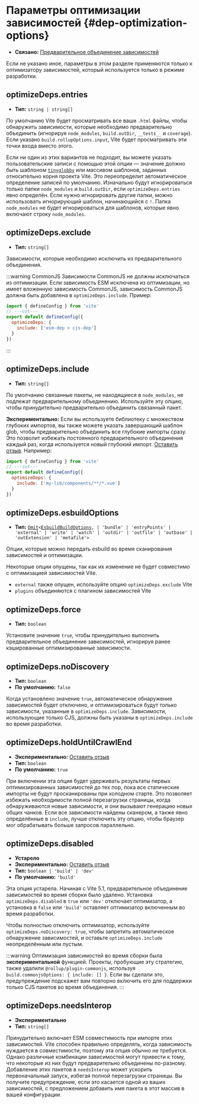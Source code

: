 # Параметры оптимизации зависимостей {#dep-optimization-options}

- **Связано:** [Предварительное объединение зависимостей](/guide/dep-pre-bundling)

Если не указано иное, параметры в этом разделе применяются только к оптимизатору зависимостей, который используется только в режиме разработки.

## optimizeDeps.entries <NonInheritBadge />

- **Тип:** `string | string[]`

По умолчанию Vite будет просматривать все ваши `.html` файлы, чтобы обнаружить зависимости, которые необходимо предварительно объединить (игнорируя `node_modules`, `build.outDir`, `__tests__` и `coverage`). Если указано `build.rollupOptions.input`, Vite будет просматривать эти точки входа вместо этого.

Если ни один из этих вариантов не подходит, вы можете указать пользовательские записи с помощью этой опции — значение должно быть шаблоном [`tinyglobby`](https://superchupu.dev/tinyglobby/comparison) или массивом шаблонов, заданных относительно корня проекта Vite. Это переопределит автоматическое определение записей по умолчанию. Изначально будут игнорироваться только папки `node_modules` и `build.outDir`, если `optimizeDeps.entries` явно определён. Если нужно игнорировать другие папки, можно использовать игнорирующий шаблон, начинающийся с `!`. Папка `node_modules` не будет игнорироваться для шаблонов, которые явно включают строку `node_modules`.

## optimizeDeps.exclude <NonInheritBadge />

- **Тип:** `string[]`

Зависимости, которые необходимо исключить из предварительного объединения.

:::warning CommonJS
Зависимости CommonJS не должны исключаться из оптимизации. Если зависимость ESM исключена из оптимизации, но имеет вложенную зависимость CommonJS, зависимость CommonJS должна быть добавлена в `optimizeDeps.include`. Пример:

```js twoslash
import { defineConfig } from 'vite'
// ---cut---
export default defineConfig({
  optimizeDeps: {
    include: ['esm-dep > cjs-dep']
  }
})
```

:::

## optimizeDeps.include <NonInheritBadge />

- **Тип:** `string[]`

По умолчанию связанные пакеты, не находящиеся в `node_modules`, не подлежат предварительному объединению. Используйте эту опцию, чтобы принудительно предварительно объединить связанный пакет.

**Экспериментально:** Если вы используете библиотеку с множеством глубоких импортов, вы также можете указать завершающий шаблон glob, чтобы предварительно объединить все глубокие импорты сразу. Это позволит избежать постоянного предварительного объединения каждый раз, когда используется новый глубокий импорт. [Оставить отзыв](https://github.com/vitejs/vite/discussions/15833). Например:

```js twoslash
import { defineConfig } from 'vite'
// ---cut---
export default defineConfig({
  optimizeDeps: {
    include: ['my-lib/components/**/*.vue']
  }
})
```

## optimizeDeps.esbuildOptions <NonInheritBadge />

- **Тип:** [`Omit`](https://www.typescriptlang.org/docs/handbook/utility-types.html#omittype-keys)`<`[`EsbuildBuildOptions`](https://esbuild.github.io/api/#general-options)`,
| 'bundle'
| 'entryPoints'
| 'external'
| 'write'
| 'watch'
| 'outdir'
| 'outfile'
| 'outbase'
| 'outExtension'
| 'metafile'>`

Опции, которые можно передать esbuild во время сканирования зависимостей и оптимизации.

Некоторые опции опущены, так как их изменение не будет совместимо с оптимизацией зависимостей Vite.

- `external` также опущен, используйте опцию `optimizeDeps.exclude` Vite
- `plugins` объединяются с плагином зависимостей Vite

## optimizeDeps.force

- **Тип:** `boolean`

Установите значение `true`, чтобы принудительно выполнить предварительное объединение зависимостей, игнорируя ранее кэшированные оптимизированные зависимости.

## optimizeDeps.noDiscovery <NonInheritBadge />

- **Тип:** `boolean`
- **По умолчанию:** `false`

Когда установлено значение `true`, автоматическое обнаружение зависимостей будет отключено, и оптимизироваться будут только зависимости, указанные в `optimizeDeps.include`. Зависимости, использующие только CJS, должны быть указаны в `optimizeDeps.include` во время разработки.

## optimizeDeps.holdUntilCrawlEnd <NonInheritBadge />

- **Экспериментально:** [Оставить отзыв](https://github.com/vitejs/vite/discussions/15834)
- **Тип:** `boolean`
- **По умолчанию:** `true`

При включении эта опция будет удерживать результаты первых оптимизированных зависимостей до тех пор, пока все статические импорты не будут просканированы при холодном старте. Это позволяет избежать необходимости полной перезагрузки страницы, когда обнаруживаются новые зависимости, и они вызывают генерацию новых общих чанков. Если все зависимости найдены сканером, а также явно определённые в `include`, лучше отключить эту опцию, чтобы браузер мог обрабатывать больше запросов параллельно.

## optimizeDeps.disabled <NonInheritBadge />

- **Устарело**
- **Экспериментально:** [Оставить отзыв](https://github.com/vitejs/vite/discussions/13839)
- **Тип:** `boolean | 'build' | 'dev'`
- **По умолчанию:** `'build'`

Эта опция устарела. Начиная с Vite 5.1, предварительное объединение зависимостей во время сборки было удалено. Установка `optimizeDeps.disabled` в `true` или `'dev'` отключает оптимизатор, а установка в `false` или `'build'` оставляет оптимизатор включенным во время разработки.

Чтобы полностью отключить оптимизатор, используйте `optimizeDeps.noDiscovery: true`, чтобы запретить автоматическое обнаружение зависимостей, и оставьте `optimizeDeps.include` неопределённым или пустым.

:::warning
Оптимизация зависимостей во время сборки была **экспериментальной** функцией. Проекты, пробующие эту стратегию, также удалили `@rollup/plugin-commonjs`, используя `build.commonjsOptions: { include: [] }`. Если вы сделали это, предупреждение подскажет вам повторно включить его для поддержки только CJS пакетов во время объединения.
:::

## optimizeDeps.needsInterop <NonInheritBadge />

- **Экспериментально**
- **Тип:** `string[]`

Принудительно включает ESM совместимость при импорте этих зависимостей. Vite способен правильно определять, когда зависимость нуждается в совместимости, поэтому эта опция обычно не требуется. Однако различные комбинации зависимостей могут привести к тому, что некоторые из них будут предварительно объединены по-разному. Добавление этих пакетов в `needsInterop` может ускорить первоначальный запуск, избегая полной перезагрузки страницы. Вы получите предупреждение, если это касается одной из ваших зависимостей, с предложением добавить имя пакета в этот массив в вашей конфигурации.
